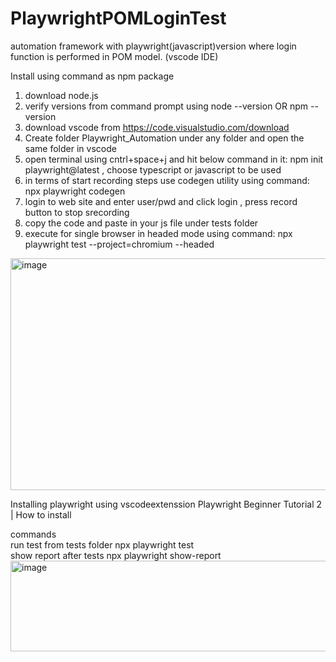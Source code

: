 # PlaywrightPOMLoginTest
automation framework with playwright(javascript)version where login function is performed in POM model. (vscode IDE)



Install using command as npm package
1. download node.js
2. verify versions from command prompt using node --version OR npm --version
3. download vscode from https://code.visualstudio.com/download
4. Create folder Playwright_Automation under any folder and open the same folder in vscode
5. open terminal using cntrl+space+j and hit below command in it: npm init playwright@latest  , choose typescript or javascript to be used
6. in terms of start recording steps use codegen utility  using command: npx playwright codegen
7. login to web site and enter user/pwd and click login , press record button to stop srecording
8. copy the code and paste in your js file under tests folder
9. execute for single browser in headed mode using command: npx playwright test --project=chromium --headed



<img width="866" height="371" alt="image" src="https://github.com/user-attachments/assets/64a0339a-3c65-4364-a6b5-51cde135b2bc" />


Installing playwright using vscodeextenssion					Playwright Beginner Tutorial 2 | How to install
					
					
commands					
run test from tests folder			npx playwright test		
show report after tests			npx playwright show-report		
<img width="561" height="145" alt="image" src="https://github.com/user-attachments/assets/50a8cf8b-6616-408e-b8c0-6e82bd9fe3e9" />

